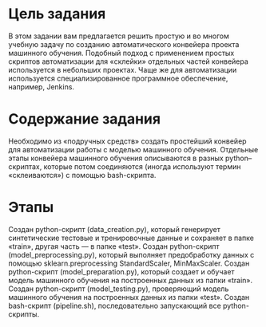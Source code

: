 # Цель задания #
В этом задании вам предлагается решить простую и во многом учебную задачу по созданию автоматического конвейера проекта машинного обучения. Подобный подход с применением простых скриптов автоматизации для «склейки» отдельных частей конвейера используется в небольших проектах. Чаще же для автоматизации используется специализированное программное обеспечение, например, Jenkins.

# Содержание задания # 
Необходимо из «подручных средств» создать простейший конвейер для автоматизации работы с моделью машинного обучения. Отдельные этапы конвейера машинного обучения описываются в разных python–скриптах, которые потом соединяются (иногда используют термин «склеиваются») с помощью bash-скрипта.

# Этапы #
Создан python-скрипт (data_creation.py), который генерирует синтетические тестовые и тренировочные данные и сохраняет в папке «train», другая часть — в папке «test».
Создан python-скрипт (model_preprocessing.py), который выполняет предобработку данных с помощью sklearn.preprocessing StandardScaler, MinMaxScaler.
Создан python-скрипт (model_preparation.py), который создает и обучает модель машинного обучения на построенных данных из папки «train».
Создан python-скрипт (model_testing.py), проверяющий модель машинного обучения на построенных данных из папки «test».
Создан bash-скрипт (pipeline.sh), последовательно запускающий все python-скрипты.
